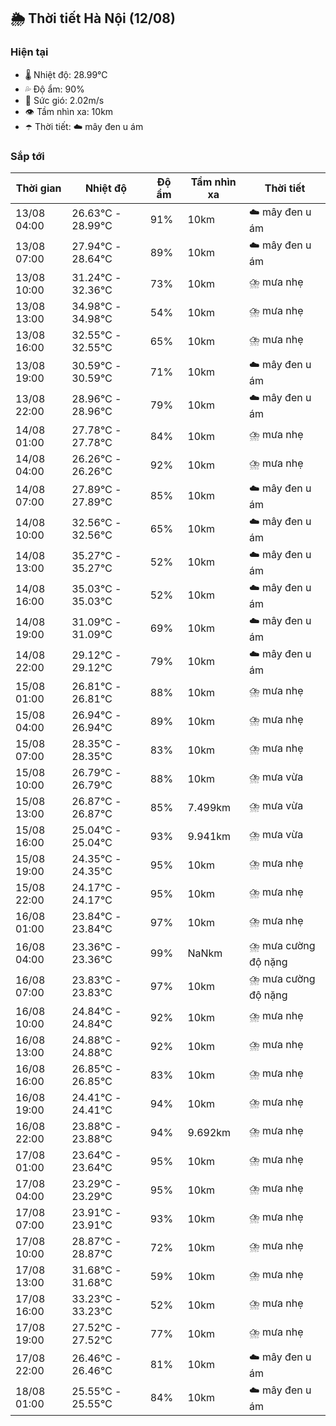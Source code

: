 ## 🌦️ Thời tiết Hà Nội (12/08)

### Hiện tại

- 🌡️ Nhiệt độ: 28.99℃
- 💦 Độ ẩm: 90%
- 💨 Sức gió: 2.02m/s
- 👁️ Tầm nhìn xa: 10km
- ☂️ Thời tiết: ☁️ mây đen u ám

### Sắp tới

| Thời gian | Nhiệt độ | Độ ẩm | Tầm nhìn xa | Thời tiết |
| --- | --- | --- | --- | --- |
| 13/08 04:00 | 26.63℃ - 28.99℃ | 91% | 10km | ☁️ mây đen u ám |
| 13/08 07:00 | 27.94℃ - 28.64℃ | 89% | 10km | ☁️ mây đen u ám |
| 13/08 10:00 | 31.24℃ - 32.36℃ | 73% | 10km | ⛈️ mưa nhẹ |
| 13/08 13:00 | 34.98℃ - 34.98℃ | 54% | 10km | ⛈️ mưa nhẹ |
| 13/08 16:00 | 32.55℃ - 32.55℃ | 65% | 10km | ⛈️ mưa nhẹ |
| 13/08 19:00 | 30.59℃ - 30.59℃ | 71% | 10km | ☁️ mây đen u ám |
| 13/08 22:00 | 28.96℃ - 28.96℃ | 79% | 10km | ☁️ mây đen u ám |
| 14/08 01:00 | 27.78℃ - 27.78℃ | 84% | 10km | ⛈️ mưa nhẹ |
| 14/08 04:00 | 26.26℃ - 26.26℃ | 92% | 10km | ⛈️ mưa nhẹ |
| 14/08 07:00 | 27.89℃ - 27.89℃ | 85% | 10km | ☁️ mây đen u ám |
| 14/08 10:00 | 32.56℃ - 32.56℃ | 65% | 10km | ☁️ mây đen u ám |
| 14/08 13:00 | 35.27℃ - 35.27℃ | 52% | 10km | ☁️ mây đen u ám |
| 14/08 16:00 | 35.03℃ - 35.03℃ | 52% | 10km | ☁️ mây đen u ám |
| 14/08 19:00 | 31.09℃ - 31.09℃ | 69% | 10km | ☁️ mây đen u ám |
| 14/08 22:00 | 29.12℃ - 29.12℃ | 79% | 10km | ☁️ mây đen u ám |
| 15/08 01:00 | 26.81℃ - 26.81℃ | 88% | 10km | ⛈️ mưa nhẹ |
| 15/08 04:00 | 26.94℃ - 26.94℃ | 89% | 10km | ⛈️ mưa nhẹ |
| 15/08 07:00 | 28.35℃ - 28.35℃ | 83% | 10km | ⛈️ mưa nhẹ |
| 15/08 10:00 | 26.79℃ - 26.79℃ | 88% | 10km | ⛈️ mưa vừa |
| 15/08 13:00 | 26.87℃ - 26.87℃ | 85% | 7.499km | ⛈️ mưa vừa |
| 15/08 16:00 | 25.04℃ - 25.04℃ | 93% | 9.941km | ⛈️ mưa vừa |
| 15/08 19:00 | 24.35℃ - 24.35℃ | 95% | 10km | ⛈️ mưa nhẹ |
| 15/08 22:00 | 24.17℃ - 24.17℃ | 95% | 10km | ⛈️ mưa nhẹ |
| 16/08 01:00 | 23.84℃ - 23.84℃ | 97% | 10km | ⛈️ mưa nhẹ |
| 16/08 04:00 | 23.36℃ - 23.36℃ | 99% | NaNkm | ⛈️ mưa cường độ nặng |
| 16/08 07:00 | 23.83℃ - 23.83℃ | 97% | 10km | ⛈️ mưa cường độ nặng |
| 16/08 10:00 | 24.84℃ - 24.84℃ | 92% | 10km | ⛈️ mưa nhẹ |
| 16/08 13:00 | 24.88℃ - 24.88℃ | 92% | 10km | ⛈️ mưa nhẹ |
| 16/08 16:00 | 26.85℃ - 26.85℃ | 83% | 10km | ⛈️ mưa nhẹ |
| 16/08 19:00 | 24.41℃ - 24.41℃ | 94% | 10km | ⛈️ mưa nhẹ |
| 16/08 22:00 | 23.88℃ - 23.88℃ | 94% | 9.692km | ⛈️ mưa nhẹ |
| 17/08 01:00 | 23.64℃ - 23.64℃ | 95% | 10km | ⛈️ mưa nhẹ |
| 17/08 04:00 | 23.29℃ - 23.29℃ | 95% | 10km | ⛈️ mưa nhẹ |
| 17/08 07:00 | 23.91℃ - 23.91℃ | 93% | 10km | ⛈️ mưa nhẹ |
| 17/08 10:00 | 28.87℃ - 28.87℃ | 72% | 10km | ⛈️ mưa nhẹ |
| 17/08 13:00 | 31.68℃ - 31.68℃ | 59% | 10km | ⛈️ mưa nhẹ |
| 17/08 16:00 | 33.23℃ - 33.23℃ | 52% | 10km | ⛈️ mưa nhẹ |
| 17/08 19:00 | 27.52℃ - 27.52℃ | 77% | 10km | ⛈️ mưa nhẹ |
| 17/08 22:00 | 26.46℃ - 26.46℃ | 81% | 10km | ☁️ mây đen u ám |
| 18/08 01:00 | 25.55℃ - 25.55℃ | 84% | 10km | ☁️ mây đen u ám |
